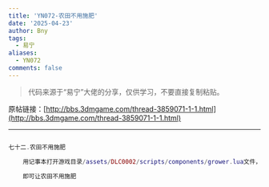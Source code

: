 ```yaml
---
title: 'YN072-农田不用施肥'
date: '2025-04-23'
author: Bny
tags:
  - 易宁
aliases:
  - YN072
comments: false
---
```


> 代码来源于“易宁”大佬的分享，仅供学习，不要直接复制粘贴。

原帖链接：[http://bbs.3dmgame.com/thread-3859071-1-1.html](http://bbs.3dmgame.com/thread-3859071-1-1.html)

---

```lua  

七十二.农田不用施肥	用记事本打开游戏目录/assets/DLC0002/scripts/components/grower.lua文件，将self.cycles_left = self.cycles_left - 1替换为self.cycles_left = self.cycles_left	即可让农田不用施肥

```  

